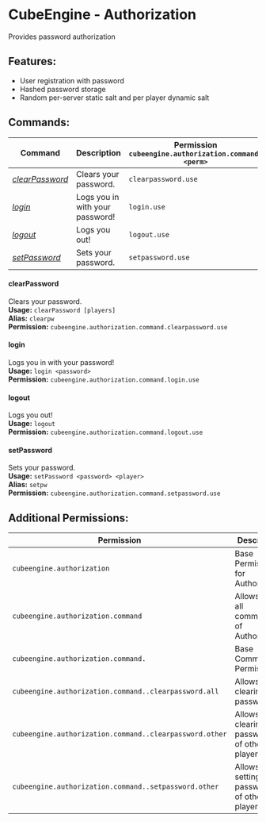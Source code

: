 # CubeEngine - Authorization
Provides password authorization

## Features:
 - User registration with password
 - Hashed password storage
 - Random per-server static salt and per player dynamic salt

## Commands:

| Command | Description | Permission<br>`cubeengine.authorization.command.<perm>` |
| --- | --- | --- |
| [*clearPassword*](#clearpassword) | Clears your password. | `clearpassword.use` |
| [*login*](#login) | Logs you in with your password! | `login.use` |
| [*logout*](#logout) | Logs you out! | `logout.use` |
| [*setPassword*](#setpassword) | Sets your password. | `setpassword.use` |

#### clearPassword  
Clears your password.  
**Usage:** `clearPassword [players]`  
**Alias:** `clearpw`  
**Permission:** `cubeengine.authorization.command.clearpassword.use`  
  

#### login  
Logs you in with your password!  
**Usage:** `login <password>`  
**Permission:** `cubeengine.authorization.command.login.use`  
  

#### logout  
Logs you out!  
**Usage:** `logout `  
**Permission:** `cubeengine.authorization.command.logout.use`  
  

#### setPassword  
Sets your password.  
**Usage:** `setPassword <password> <player>`  
**Alias:** `setpw`  
**Permission:** `cubeengine.authorization.command.setpassword.use`  
  

## Additional Permissions:

| Permission | Description |
| --- | --- |
| `cubeengine.authorization` | Base Permission for Authorization |
| `cubeengine.authorization.command` | Allows using all commands of Authorization |
| `cubeengine.authorization.command.` | Base Commands Permission |
| `cubeengine.authorization.command..clearpassword.all` | Allows clearing all passwords |
| `cubeengine.authorization.command..clearpassword.other` | Allows clearing passwords of other players |
| `cubeengine.authorization.command..setpassword.other` | Allows setting passwords of other players |
